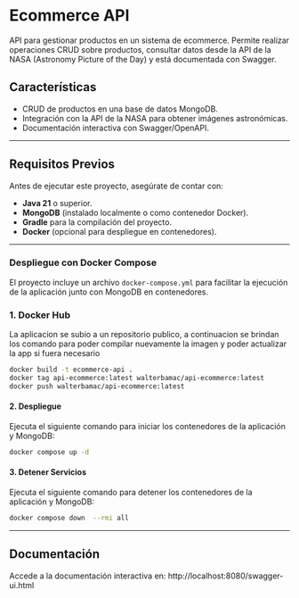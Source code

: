 # Ecommerce API

API para gestionar productos en un sistema de ecommerce. Permite realizar operaciones CRUD sobre productos, consultar datos desde la API de la NASA (Astronomy Picture of the Day) y está documentada con Swagger.

## Características

- CRUD de productos en una base de datos MongoDB.
- Integración con la API de la NASA para obtener imágenes astronómicas.
- Documentación interactiva con Swagger/OpenAPI.

---

## Requisitos Previos

Antes de ejecutar este proyecto, asegúrate de contar con:

- **Java 21** o superior.
- **MongoDB** (instalado localmente o como contenedor Docker).
- **Gradle** para la compilación del proyecto.
- **Docker** (opcional para despliegue en contenedores).

---

### Despliegue con Docker Compose

El proyecto incluye un archivo `docker-compose.yml` para facilitar la ejecución de la aplicación junto con MongoDB en contenedores.

### 1. Docker Hub
La aplicacion se subio a un repositorio publico, a continuacion se brindan los comando para poder compilar nuevamente la imagen y poder actualizar la app si fuera necesario

```bash
docker build -t ecommerce-api .
docker tag api-ecommerce:latest walterbamac/api-ecommerce:latest
docker push walterbamac/api-ecommerce:latest
```
#### **2. Despliegue**

Ejecuta el siguiente comando para iniciar los contenedores de la aplicación y MongoDB:

```bash
docker compose up -d
```

#### **3. Detener Servicios**
Ejecuta el siguiente comando para detener los contenedores de la aplicación y MongoDB:

```bash
docker compose down  --rmi all
```

---

## Documentación
Accede a la documentación interactiva en: http://localhost:8080/swagger-ui.html

